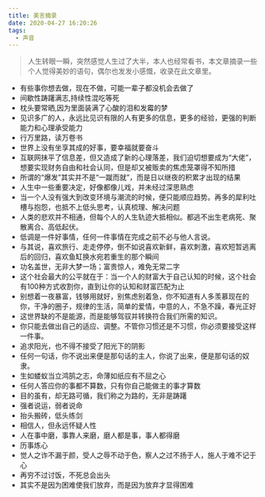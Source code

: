 ```yaml
---
title: 美言摘录
date: 2020-04-27 16:20:26
tags: 
  - 声音
---
```


> 人生转眼一瞬，突然感觉人生过了大半，本人也经常看书，本文章摘录一些个人觉得美妙的语句，偶尔也发发小感慨，收录在此文章里。

- 有些事你想去做，现在不做，可能一辈子都没机会去做了
- 间歇性踌躇满志,持续性混吃等死
- 枕头要常晒,因为里面装满了心酸的泪和发霉的梦
- 见识多广的人，永远比见识有限的人有更多的信息，更多的经验，更强的判断能力和心理承受能力
- 行万里路，读万卷书
- 世界上没有坐享其成的好事，要幸福就要奋斗
- 互联网抹平了信息差，但又造成了新的心理落差，我们迫切想要成为“大佬”，想要实现财务自由和社会认同，但是却又被贩卖的焦虑笼罩得不知所措
- 所谓的“爆发”其实并不是“一蹴而就”，而是日以继夜的积累才出现的结果
- 人生中一些重要决定，好像都像儿戏，并未经过深思熟虑
- 当一个人没有强大到改变环境与潮流的时候，便只能顺应趋势。再多的犀利吐槽与抱怨，也抵不上低头思考，认真梳理、解决问题
- 人类的悲欢并不相通，但每个人的人生轨迹大抵相似。都逃不出生老病死、聚散离合、高低起伏。
- 低调是一件好事情，任何一件事情在完成之前不必与他人言说。
- 与其说，喜欢旅行、走走停停，倒不如说喜欢新鲜，喜欢刺激，喜欢短暂逃离后的回归，喜欢鱼缸换水宛若重生的那个瞬间
- 功名盖世，无非大梦一场；富贵惊人，难免无常二字
- 这个社会最大的公平就在于：当一个人的财富大于自己认知的时候，这个社会有100种方式收割你，直到让你的认知和财富匹配为止
- 别想着一夜暴富，钱够用就好，别焦虑别着急，你不知道有人多羡慕现在的你，干净的圈子，规律的生活，简单的爱情，中意的人，不急不躁，春光正好
- 这世界缺的不是能源，而是能够驾驭并转换符合我们所需的知识。
- 你只能去做出自己的适应、调整。不管你习惯还是不习惯，你必须要接受这样一件事。
- 追求阳光，也不得不接受了阳光下的阴影
- 任何一句话，你不说出来便是那句话的主人，你说了出来，便是那句话的奴隶。
- 生如蝼蚁当立鸿鹄之志，命薄如纸应有不屈之心
- 任何人答应你的事都不算数，只有你自己能做主的事才算数
- 目的虽有，却无路可循，我们称之为路的，无非是踌躇
- 强者说运，弱者说命
- 抬头搬砖，低头练剑
- 相信人，但永远怀疑人性
- 人在事中磨，事靠人来磨，磨人都是事，事人都得磨
- 历事炼心
- 觉人之诈不漏于颜，受人之辱不动于色，察人之过不扬于人，施人于难不记于心
- 再穷不过讨饭，不死总会出头
- 其实不是因为困难使我们放弃，而是因为放弃才显得困难